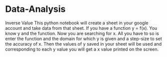 # Data-Analysis
Inverse Value
  This python notebook will create a sheet in your google account and take data from that sheet.
  If you have a function y = f(x).
  You know y and the function. Now you are searching for x.
  All you have to so is enter the function and the domain for which y is given and a step-size to set the accuracy of x.
  Then the values of y saved in your sheet will be used and corresponding to each y value you will get a x value printed on the  screen.
